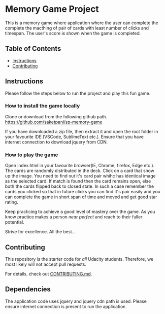 # Memory Game Project
This is a memory game where application where the user can complete the complete the macthing of pair of cards with least number of clicks and timespan. The user's score is shown when the game is completed.

## Table of Contents

* [Instructions](#instructions)
* [Contributing](#contributing)

## Instructions

Please follow the steps below to run the project and play this fun game.

### How to install the game locally

Clone or download from the following github path.
https://github.com/saketpani/sp-memory-game

If you have downloaded a zip file, then extract it and open the root folder in your favourite IDE.(VSCode, SublimeText etc.). Ensure that you have internet connection to download jquery from CDN.

### How to play the game
Open index.html in your favourite browser(IE, Chrome, firefox, Edge etc.). The cards are randomly distributed in the deck. Click on a card that show up the image. You need to find out it's card pair whihc has identical image as the selected card. If match is found then the card remains open, else both the cards flipped back to closed state. In such a case remember the cards you clicked so that in future clicks you can find it's pair easily and you can complete the game in short span of time and moved and get good star rating. 

Keep practicing to achieve a good level of mastery over the game. As you know practice makes a person *near perfect* and reach to their fuller potential.

Strive for excellence. All the best...

## Contributing

This repository is the starter code for _all_ Udacity students. Therefore, we most likely will not accept pull requests.

For details, check out [CONTRIBUTING.md](CONTRIBUTING.md).

## Dependencies

The application code uses jquery and jquery cdn path is used. Please ensure internet connection is present to run the application.